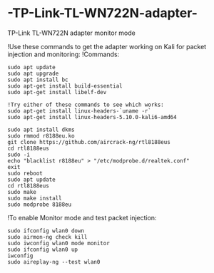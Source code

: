 # -TP-Link-TL-WN722N-adapter-
 TP-Link TL-WN722N adapter monitor mode


!Use these commands to get the adapter working on Kali for packet injection and monitoring:
!Commands:
```
sudo apt update
sudo apt upgrade
sudo apt install bc
sudo apt-get install build-essential 
sudo apt-get install libelf-dev 

!Try either of these commands to see which works:
sudo apt-get install linux-headers-`uname -r`
sudo apt-get install linux-headers-5.10.0-kali6-amd64

sudo apt install dkms
sudo rmmod r8188eu.ko
git clone https://github.com/aircrack-ng/rtl8188eus
cd rtl8188eus
sudo -i
echo "blacklist r8188eu" > "/etc/modprobe.d/realtek.conf"
exit
sudo reboot
sudo apt update
cd rtl8188eus
sudo make
sudo make install
sudo modprobe 8188eu
```

!To enable Monitor mode and test packet injection:
```
sudo ifconfig wlan0 down
sudo airmon-ng check kill
sudo iwconfig wlan0 mode monitor
sudo ifconfig wlan0 up
iwconfig                             
sudo aireplay-ng --test wlan0
```
